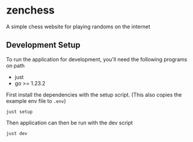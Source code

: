 # zenchess

A simple chess website for playing randoms on the internet

## Development Setup

To run the application for development, you'll need the 
following programs on path

- just 
- go >= 1.23.2

First install the dependencies with the setup script. 
(This also copies the example env file to `.env`)

```console
just setup
```

Then application can then be run with the dev script

```console
just dev
```
